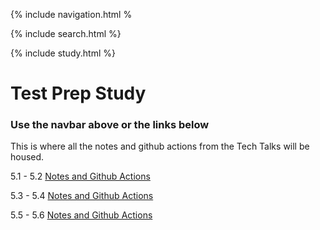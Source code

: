 {% include navigation.html %

{% include search.html %}

{% include study.html %}

# Test Prep Study
### Use the navbar above or the links below

This is where all the notes and github actions from the Tech Talks will be housed.

5.1 - 5.2 [Notes and Github Actions](https://yashshah138.github.io/Data_Structures1/notes/5.1-5.2)

5.3 - 5.4 [Notes and Github Actions](https://yashshah138.github.io/Data_Structures1/notes/5.3-5.4)

5.5 - 5.6 [Notes and Github Actions](https://yashshah138.github.io/Data_Structures1/notes/5.5-5.6)
